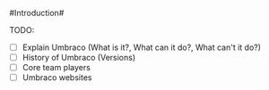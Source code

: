 #Introduction#

TODO:
- [ ] Explain Umbraco (What is it?, What can it do?, What can't it do?)
- [ ] History of Umbraco (Versions)
- [ ] Core team players
- [ ] Umbraco websites
